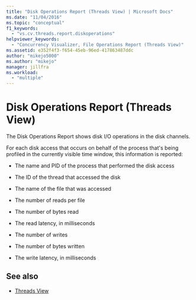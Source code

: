 ```yaml
---
title: "Disk Operations Report (Threads View) | Microsoft Docs"
ms.date: "11/04/2016"
ms.topic: "conceptual"
f1_keywords:
  - "vs.cv.threads.report.diskoperations"
helpviewer_keywords:
  - "Concurrency Visualizer, File Operations Report (Threads View)"
ms.assetid: e352f4f3-f654-45eb-96ed-417863487ddc
author: "mikejo5000"
ms.author: "mikejo"
manager: jillfra
ms.workload:
  - "multiple"
---
```

# Disk Operations Report (Threads View)
The Disk Operations Report shows disk I/O operations in the disk channels.

 For each disk access that occurs on behalf of the process that's being profiled in the currently visible time window, this information is reported:

- The name and PID of the process that performed the disk access

- The ID of the thread that accessed the disk

- The name of the file that was accessed

- The number of reads per file

- The number of bytes read

- The read latency, in milliseconds

- The number of writes

- The number of bytes written

- The write latency, in milliseconds

## See also
- [Threads View](../profiling/threads-view-parallel-performance.md)